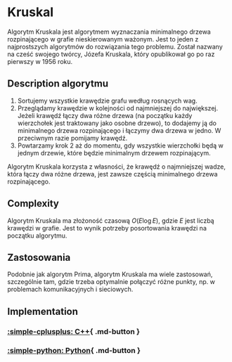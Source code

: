 # Kruskal

Algorytm Kruskala jest algorytmem wyznaczania minimalnego drzewa rozpinającego w grafie nieskierowanym ważonym. Jest to jeden z najprostszych algorytmów do rozwiązania tego problemu. Został nazwany na cześć swojego twórcy, Józefa Kruskala, który opublikował go po raz pierwszy w 1956 roku.

## Description algorytmu

1. Sortujemy wszystkie krawędzie grafu według rosnących wag.
2. Przeglądamy krawędzie w kolejności od najmniejszej do największej. Jeżeli krawędź łączy dwa różne drzewa (na początku każdy wierzchołek jest traktowany jako osobne drzewo), to dodajemy ją do minimalnego drzewa rozpinającego i łączymy dwa drzewa w jedno. W przeciwnym razie pomijamy krawędź.
3. Powtarzamy krok $2$ aż do momentu, gdy wszystkie wierzchołki będą w jednym drzewie, które będzie minimalnym drzewem rozpinającym.

Algorytm Kruskala korzysta z własności, że krawędź o najmniejszej wadze, która łączy dwa różne drzewa, jest zawsze częścią minimalnego drzewa rozpinającego.

## Complexity

Algorytm Kruskala ma złożoność czasową $O(E \log E)$, gdzie $E$ jest liczbą krawędzi w grafie. Jest to wynik potrzeby posortowania krawędzi na początku algorytmu.

## Zastosowania

Podobnie jak algorytm Prima, algorytm Kruskala ma wiele zastosowań, szczególnie tam, gdzie trzeba optymalnie połączyć różne punkty, np. w problemach komunikacyjnych i sieciowych.

## Implementation

### [:simple-cplusplus: C++](../../programming/c++/algorithms/graphs/kruskal.md){ .md-button }

### [:simple-python: Python](../../programming/python/algorithms/graphs/kruskal.md){ .md-button }
